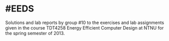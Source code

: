 #EEDS
=====
Solutions and lab reports by group #10 to the exercises and lab assignments given in the course TDT4258 Energy Efficient Computer Design at NTNU for the spring semester of 2013.
